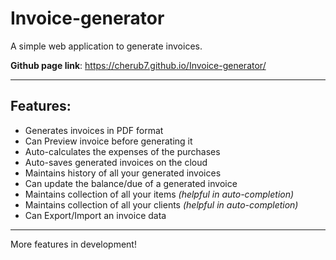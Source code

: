 # Invoice-generator

A simple web application to generate invoices.

**Github page link**: https://cherub7.github.io/Invoice-generator/

---

## Features:

* Generates invoices in PDF format
* Can Preview invoice before generating it
* Auto-calculates the expenses of the purchases
* Auto-saves generated invoices on the cloud
* Maintains history of all your generated invoices
* Can update the balance/due of a generated invoice
* Maintains collection of all your items _(helpful in auto-completion)_
* Maintains collection of all your clients _(helpful in auto-completion)_
* Can Export/Import an invoice data

---

More features in development!
